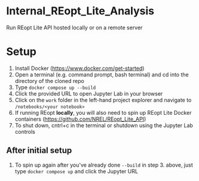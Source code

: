 # Internal_REopt_Lite_Analysis
Run REopt Lite API hosted locally or on a remote server

# Setup
1. Install Docker (https://www.docker.com/get-started)
2. Open a terminal (e.g. command prompt, bash terminal) and cd into the directory of the cloned repo
3. Type `docker compose up --build`
4. Click the provided URL to open Jupyter Lab in your browser
5. Click on the `work` folder in the left-hand project explorer and navigate to `/notebooks/<your notebook>`
6. If running REopt **locally**, you will also need to spin up REopt Lite Docker containers (https://github.com/NREL/REopt_Lite_API)
7. To shut down, cntrl+c in the terminal or shutdown using the Jupyter Lab controls

## After initial setup
1. To spin up again after you've already done `--build` in step 3. above, just type `docker compose up` and click the Jupyter URL
